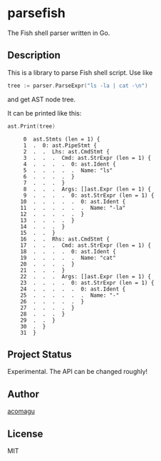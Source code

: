 # parsefish

The Fish shell parser written in Go.

## Description

This is a library to parse Fish shell script. Use like

```Go
tree := parser.ParseExpr("ls -la | cat -\n")
```

and get AST node tree.

It can be printed like this:

```Go
ast.Print(tree)
```

```
     0  ast.Stmts (len = 1) {
     1  .  0: ast.PipeStmt {
     2  .  .  Lhs: ast.CmdStmt {
     3  .  .  .  Cmd: ast.StrExpr (len = 1) {
     4  .  .  .  .  0: ast.Ident {
     5  .  .  .  .  .  Name: "ls"
     6  .  .  .  .  }
     7  .  .  .  }
     8  .  .  .  Args: []ast.Expr (len = 1) {
     9  .  .  .  .  0: ast.StrExpr (len = 1) {
    10  .  .  .  .  .  0: ast.Ident {
    11  .  .  .  .  .  .  Name: "-la"
    12  .  .  .  .  .  }
    13  .  .  .  .  }
    14  .  .  .  }
    15  .  .  }
    16  .  .  Rhs: ast.CmdStmt {
    17  .  .  .  Cmd: ast.StrExpr (len = 1) {
    18  .  .  .  .  0: ast.Ident {
    19  .  .  .  .  .  Name: "cat"
    20  .  .  .  .  }
    21  .  .  .  }
    22  .  .  .  Args: []ast.Expr (len = 1) {
    23  .  .  .  .  0: ast.StrExpr (len = 1) {
    24  .  .  .  .  .  0: ast.Ident {
    25  .  .  .  .  .  .  Name: "-"
    26  .  .  .  .  .  }
    27  .  .  .  .  }
    28  .  .  .  }
    29  .  .  }
    30  .  }
    31  }
```

## Project Status

Experimental. The API can be changed roughly!

## Author

[acomagu](https://github.com/acomagu)

## License

MIT
